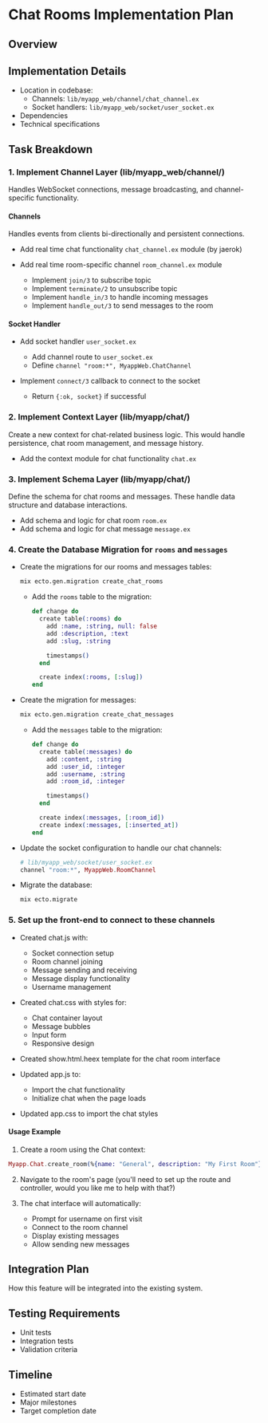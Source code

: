 # Chat Rooms Implementation Plan

## Overview

## Implementation Details
- Location in codebase:
  - Channels: `lib/myapp_web/channel/chat_channel.ex`
  - Socket handlers: `lib/myapp_web/socket/user_socket.ex`
- Dependencies
- Technical specifications

## Task Breakdown

### 1. Implement Channel Layer (lib/myapp_web/channel/)
Handles WebSocket connections, message broadcasting, and channel-specific functionality.

#### Channels
Handles events from clients bi-directionally and persistent connections.

- Add real time chat functionality `chat_channel.ex` module (by jaerok)

- Add real time room-specific channel `room_channel.ex` module
   - Implement `join/3` to subscribe topic
   - Implement `terminate/2` to unsubscribe topic
   - Implement `handle_in/3` to handle incoming messages
   - Implement `handle_out/3` to send messages to the room

#### Socket Handler
- Add socket handler `user_socket.ex`
   - Add channel route to `user_socket.ex`
   - Define `channel "room:*", MyappWeb.ChatChannel`

- Implement `connect/3` callback to connect to the socket
   - Return `{:ok, socket}` if successful

### 2. Implement Context Layer (lib/myapp/chat/)
Create a new context for chat-related business logic.
This would handle persistence, chat room management, and message history.

- Add the context module for chat functionality `chat.ex`

### 3. Implement Schema Layer (lib/myapp/chat/)
Define the schema for chat rooms and messages.
These handle data structure and database interactions.

- Add schema and logic for chat room `room.ex`
- Add schema and logic for chat message `message.ex`

### 4. Create the Database Migration for `rooms` and `messages`

- Create the migrations for our rooms and messages tables:
   ```bash
   mix ecto.gen.migration create_chat_rooms
   ```

   - Add the `rooms` table to the migration:
      ```elixir
      def change do
        create table(:rooms) do
          add :name, :string, null: false
          add :description, :text
          add :slug, :string

          timestamps()
        end

        create index(:rooms, [:slug])
      end
      ```

- Create the migration for messages:
   ```bash
   mix ecto.gen.migration create_chat_messages
   ```

   - Add the `messages` table to the migration:
      ```elixir
      def change do
        create table(:messages) do
          add :content, :string
          add :user_id, :integer
          add :username, :string
          add :room_id, :integer

          timestamps()
        end

        create index(:messages, [:room_id])
        create index(:messages, [:inserted_at])
      end
      ```

- Update the socket configuration to handle our chat channels:
   ```elixir
   # lib/myapp_web/socket/user_socket.ex
   channel "room:*", MyappWeb.RoomChannel
   ```

- Migrate the database:
   ```bash
   mix ecto.migrate
   ```

### 5. Set up the front-end to connect to these channels

- Created chat.js with:
   - Socket connection setup
   - Room channel joining
   - Message sending and receiving
   - Message display functionality
   - Username management

- Created chat.css with styles for:
   - Chat container layout
   - Message bubbles
   - Input form
   - Responsive design
   
- Created show.html.heex template for the chat room interface

- Updated app.js to:
   - Import the chat functionality
   - Initialize chat when the page loads

- Updated app.css to import the chat styles

#### Usage Example

1. Create a room using the Chat context:
```elixir
Myapp.Chat.create_room(%{name: "General", description: "My First Room"})
```
2. Navigate to the room's page (you'll need to set up the route and controller, would you like me to help with that?)

3. The chat interface will automatically:
   - Prompt for username on first visit
   - Connect to the room channel
   - Display existing messages
   - Allow sending new messages

## Integration Plan
How this feature will be integrated into the existing system.

## Testing Requirements
- Unit tests
- Integration tests
- Validation criteria

## Timeline
- Estimated start date
- Major milestones
- Target completion date

